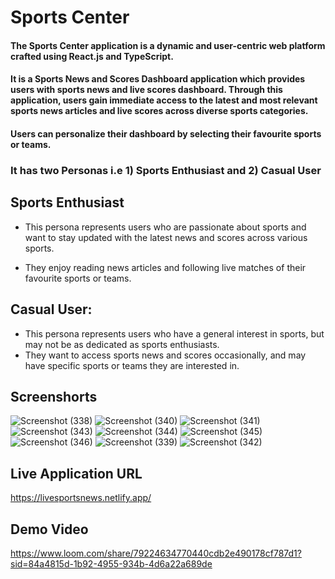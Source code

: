 # Sports Center
#### The Sports Center application is a dynamic and user-centric web platform crafted using React.js and TypeScript.
#### It is a Sports News and Scores Dashboard application which provides users with sports news and live scores dashboard. Through this application, users gain immediate access to the latest and most relevant sports news articles and live scores across diverse sports categories.
#### Users can personalize their dashboard by selecting their favourite sports or teams.

### It has two Personas i.e 1) Sports Enthusiast and 2) Casual User
## Sports Enthusiast
+ This persona represents users who are passionate about sports and want to stay updated with the latest news and scores across various sports.
- They enjoy reading news articles and following live matches of their favourite sports or teams.
## Casual User:
+ This persona represents users who have a general interest in sports, but may not be as dedicated as sports enthusiasts.
+ They want to access sports news and scores occasionally, and may have specific sports or teams they are interested in.

## Screenshorts
![Screenshot (338)](https://github.com/pavankumar1921/sport_news/assets/104848621/e6f63a0b-8a74-4542-8e58-01bf16998998)
![Screenshot (340)](https://github.com/pavankumar1921/sport_news/assets/104848621/8f79a5f5-92b8-45af-be93-1e9602411f82)
![Screenshot (341)](https://github.com/pavankumar1921/sport_news/assets/104848621/bfc8c0af-a780-440c-988e-00412f356b3a)
![Screenshot (343)](https://github.com/pavankumar1921/sport_news/assets/104848621/caf86d43-9a86-4c14-a344-a8c1980b14de)
![Screenshot (344)](https://github.com/pavankumar1921/sport_news/assets/104848621/03133501-9f0b-4338-b573-f0dbf9448e6c)
![Screenshot (345)](https://github.com/pavankumar1921/sport_news/assets/104848621/3b3ee0b2-9001-46df-9e14-22d5f79455bd)
![Screenshot (346)](https://github.com/pavankumar1921/sport_news/assets/104848621/5774a6ad-55d0-45ac-8876-e78f543ab400)
![Screenshot (339)](https://github.com/pavankumar1921/sport_news/assets/104848621/740bdabe-9aaf-4c40-8db6-f1bf47980423)
![Screenshot (342)](https://github.com/pavankumar1921/sport_news/assets/104848621/eedde575-5d3a-4e53-8baa-e8a8cc47f7f0)

## Live Application URL
https://livesportsnews.netlify.app/

## Demo Video
https://www.loom.com/share/79224634770440cdb2e490178cf787d1?sid=84a4815d-1b92-4955-934b-4d6a22a689de
